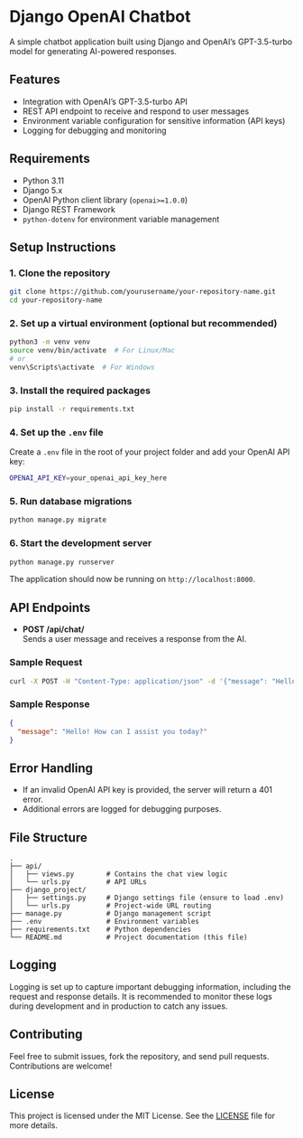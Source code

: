 
# Django OpenAI Chatbot

A simple chatbot application built using Django and OpenAI’s GPT-3.5-turbo model for generating AI-powered responses.

## Features

- Integration with OpenAI’s GPT-3.5-turbo API
- REST API endpoint to receive and respond to user messages
- Environment variable configuration for sensitive information (API keys)
- Logging for debugging and monitoring

## Requirements

- Python 3.11
- Django 5.x
- OpenAI Python client library (`openai>=1.0.0`)
- Django REST Framework
- `python-dotenv` for environment variable management

## Setup Instructions

### 1. Clone the repository

```bash
git clone https://github.com/yourusername/your-repository-name.git
cd your-repository-name
```

### 2. Set up a virtual environment (optional but recommended)

```bash
python3 -m venv venv
source venv/bin/activate  # For Linux/Mac
# or
venv\Scripts\activate  # For Windows
```

### 3. Install the required packages

```bash
pip install -r requirements.txt
```

### 4. Set up the `.env` file

Create a `.env` file in the root of your project folder and add your OpenAI API key:

```bash
OPENAI_API_KEY=your_openai_api_key_here
```

### 5. Run database migrations

```bash
python manage.py migrate
```

### 6. Start the development server

```bash
python manage.py runserver
```

The application should now be running on `http://localhost:8000`.

## API Endpoints

- **POST /api/chat/**  
  Sends a user message and receives a response from the AI.

### Sample Request

```bash
curl -X POST -H "Content-Type: application/json" -d '{"message": "Hello"}' http://localhost:8000/api/chat/
```

### Sample Response

```json
{
  "message": "Hello! How can I assist you today?"
}
```

## Error Handling

- If an invalid OpenAI API key is provided, the server will return a 401 error.
- Additional errors are logged for debugging purposes.

## File Structure

```
.
├── api/
│   ├── views.py        # Contains the chat view logic
│   └── urls.py         # API URLs
├── django_project/
│   ├── settings.py     # Django settings file (ensure to load .env)
│   └── urls.py         # Project-wide URL routing
├── manage.py           # Django management script
├── .env                # Environment variables
├── requirements.txt    # Python dependencies
└── README.md           # Project documentation (this file)
```

## Logging

Logging is set up to capture important debugging information, including the request and response details. It is recommended to monitor these logs during development and in production to catch any issues.

## Contributing

Feel free to submit issues, fork the repository, and send pull requests. Contributions are welcome!

## License

This project is licensed under the MIT License. See the [LICENSE](LICENSE) file for more details.

